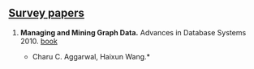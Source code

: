 [Survey papers](#content)
-------  

1. **Managing and Mining Graph Data.** Advances in Database Systems 2010. [book](https://link.springer.com/book/10.1007%2F978-1-4419-6045-0)

    *	Charu C. Aggarwal, Haixun Wang.*

